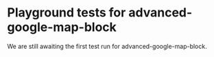 # Playground tests for advanced-google-map-block
We are still awaiting the first test run for advanced-google-map-block.
